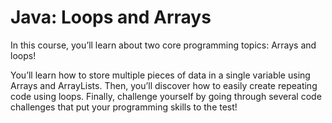 # Java: Loops and Arrays

In this course, you’ll learn about two core programming topics: Arrays and loops!

You’ll learn how to store multiple pieces of data in a single variable using Arrays and ArrayLists. Then, you’ll discover how to easily create repeating code using loops. Finally, challenge yourself by going through several code challenges that put your programming skills to the test!
